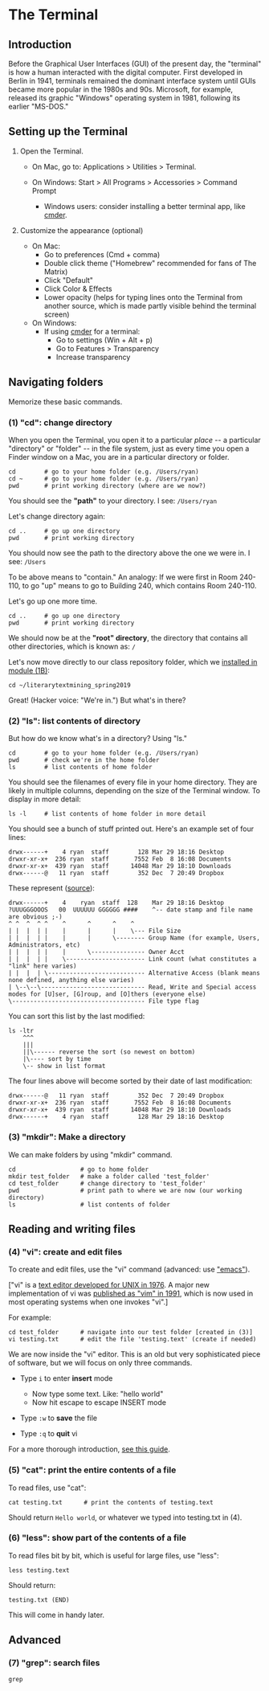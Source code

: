 # The Terminal

## Introduction

Before the Graphical User Interfaces (GUI) of the present day, the "terminal" is how a human interacted with the digital computer. First developed in Berlin in 1941, terminals remained the dominant interface system until GUIs became more popular in the 1980s and 90s. Microsoft, for example, released its graphic "Windows" operating system in 1981, following its earlier "MS-DOS."

## Setting up the Terminal

1. Open the Terminal.
	* On Mac, go to: Applications > Utilities > Terminal.
	
	* On Windows: Start > All Programs > Accessories > Command Prompt
		* Windows users: consider installing a better terminal app, like [cmder](https://cmder.net/).

2. Customize the appearance (optional)
	* On Mac:
		* Go to preferences (Cmd + comma)
		* Double click theme ("Homebrew" recommended for fans of The Matrix)
		* Click "Default"
		* Click Color & Effects
		* Lower opacity (helps for typing lines onto the Terminal from another source, which is made partly visible behind the terminal screen)
	* On Windows:
		* If using [cmder](https://cmder.net/) for a terminal:
			* Go to settings (Win + Alt + p)
			* Go to Features > Transparency
			* Increase transparency


## Navigating folders

Memorize these basic commands.

### (1) "cd": change directory

When you open the Terminal, you open it to a particular *place* -- a particular "directory" or "folder" -- in the file system, just as every time you open a Finder window on a Mac, you are in a particular directory or folder.

```
cd        # go to your home folder (e.g. /Users/ryan)
cd ~      # go to your home folder (e.g. /Users/ryan)
pwd       # print working directory (where are we now?)
```
You should see the **"path"** to your directory. I see: ```/Users/ryan```

Let's change directory again:

```
cd ..     # go up one directory
pwd       # print working directory
```

You should now see the path to the directory above the one we were in. I see: ```/Users```

To be above means to "contain." An analogy: If we were first in Room 240-110, to go "up" means to go to Building 240, which contains Room 240-110.

Let's go up one more time.

```
cd ..     # go up one directory
pwd       # print working directory
```

We should now be at the **"root" directory**, the directory that contains all other directories, which is known as: ```/```

Let's now move directly to our class repository folder, which we [installed in module (1B)](https://github.com/quadrismegistus/literarytextmining_spring2019/blob/master/01_setup/01A_installation_instructions.md#2-clone-class-repository):

```
cd ~/literarytextmining_spring2019
```

Great! (Hacker voice: "We're in.") But what's in there?


### (2) "ls": list contents of directory

But how do we know what's in a directory? Using "ls."

```
cd        # go to your home folder (e.g. /Users/ryan)
pwd       # check we're in the home folder
ls        # list contents of home folder
```

You should see the filenames of every file in your home directory. They are likely in multiple columns, depending on the size of the Terminal window. To display in more detail:

```
ls -l     # list contents of home folder in more detail
```

You should see a bunch of stuff printed out. Here's an example set of four lines:

```
drwx------+    4 ryan  staff        128 Mar 29 18:16 Desktop
drwxr-xr-x+  236 ryan  staff       7552 Feb  8 16:08 Documents
drwxr-xr-x+  439 ryan  staff      14048 Mar 29 18:10 Downloads
drwx------@   11 ryan  staff        352 Dec  7 20:49 Dropbox
```

These represent ([source](https://unix.stackexchange.com/a/140944)):

```
drwx------+    4    ryan  staff  128    Mar 29 18:16 Desktop
?UUUGGGOOOS   00  UUUUUU GGGGGG ####    ^-- date stamp and file name are obvious ;-)
^ ^  ^  ^ ^    ^      ^      ^    ^
| |  |  | |    |      |      |    \--- File Size
| |  |  | |    |      |      \-------- Group Name (for example, Users, Administrators, etc)
| |  |  | |    |      \--------------- Owner Acct
| |  |  | |    \---------------------- Link count (what constitutes a "link" here varies)
| |  |  | \--------------------------- Alternative Access (blank means none defined, anything else varies)
| \--\--\----------------------------- Read, Write and Special access modes for [U]ser, [G]roup, and [O]thers (everyone else)
\------------------------------------- File type flag
```

You can sort this list by the last modified:

```
ls -ltr
    ^^^
    |||
    ||\------ reverse the sort (so newest on bottom)
    |\---- sort by time
    \-- show in list format 
```  

The four lines above will become sorted by their date of last modification:

```
drwx------@   11 ryan  staff        352 Dec  7 20:49 Dropbox
drwxr-xr-x+  236 ryan  staff       7552 Feb  8 16:08 Documents
drwxr-xr-x+  439 ryan  staff      14048 Mar 29 18:10 Downloads
drwx------+    4 ryan  staff        128 Mar 29 18:16 Desktop
```

### (3) "mkdir": Make a directory

We can make folders by using "mkdir" command.

```
cd                  # go to home folder
mkdir test_folder   # make a folder called 'test_folder'
cd test_folder      # change directory to 'test_folder'
pwd                 # print path to where we are now (our working directory)
ls                  # list contents of folder
```

## Reading and writing files

### (4) "vi": create and edit files

To create and edit files, use the "vi" command (advanced: use ["emacs"](https://www.digitalocean.com/community/tutorials/how-to-use-the-emacs-editor-in-linux)).

["vi" is a [text editor developed for UNIX in 1976](https://en.wikipedia.org/wiki/Vi). A major new implementation of vi was [published as "vim" in 1991](https://en.wikipedia.org/wiki/Vim_(text_editor)), which is now used in most operating systems when one invokes "vi".]

For example:


```
cd test_folder      # navigate into our test folder [created in (3)]
vi testing.txt      # edit the file 'testing.text' (create if needed)
```

We are now inside the "vi" editor. This is an old but very sophisticated piece of software, but we will focus on only three commands.

* Type ```i``` to enter **insert** mode
	* Now type some text. Like: "hello world"
	* Now hit escape to escape INSERT mode

* Type ```:w``` to **save** the file

* Type ```:q``` to **quit** vi

For a more thorough introduction, [see this guide](https://www.linux.com/learn/vim-101-beginners-guide-vim).

### (5) "cat": print the entire contents of a file

To read files, use "cat":

```
cat testing.txt      # print the contents of testing.text
```
Should return ```Hello world```, or whatever we typed into testing.txt in (4).

### (6) "less": show part of the contents of a file

To read files bit by bit, which is useful for large files, use "less":

```
less testing.text
```

Should return:

```Hello world
testing.txt (END)
```

This will come in handy later.


## Advanced

### (7) "grep": search files

```
grep
